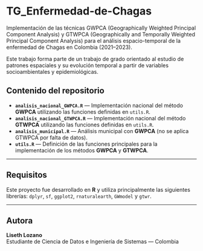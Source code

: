 # TG_Enfermedad-de-Chagas
Implementación de las técnicas GWPCA (Geographically Weighted Principal Component Analysis) y GTWPCA (Geographically and Temporally Weighted Principal Component Analysis) para el análisis espacio-temporal de la enfermedad de Chagas en Colombia (2021–2023).

Este trabajo forma parte de un trabajo de grado orientado al estudio de patrones espaciales y su evolución temporal a partir de variables socioambientales y epidemiológicas.

## Contenido del repositorio

- **`analisis_nacional_GWPCA.R`** — Implementación nacional del método **GWPCA** utilizando las funciones definidas en `utils.R`.  
- **`analisis_nacional_GTWPCA.R`** — Implementación nacional del método **GTWPCA** utilizando las funciones definidas en `utils.R`.  
- **`analisis_municipal.R`** — Análisis municipal con **GWPCA** (no se aplica GTWPCA por falta de datos).  
- **`utils.R`** — Definición de las funciones principales para la implementación de los métodos **GWPCA** y **GTWPCA**.

---

## Requisitos

Este proyecto fue desarrollado en **R** y utiliza principalmente las siguientes librerías:
`dplyr`, `sf`, `ggplot2`, `rnaturalearth`, `GWmodel` y `gtwr`.

---

## Autora

**Liseth Lozano**  
Estudiante de Ciencia de Datos e Ingeniería de Sistemas — Colombia
